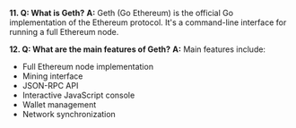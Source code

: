 **11\. Q: What is Geth?** **A:** Geth (Go Ethereum) is the official Go implementation of the Ethereum protocol. It's a command-line interface for running a full Ethereum node.

**12\. Q: What are the main features of Geth?** **A:** Main features include:

-   Full Ethereum node implementation
-   Mining interface
-   JSON-RPC API
-   Interactive JavaScript console
-   Wallet management
-   Network synchronization